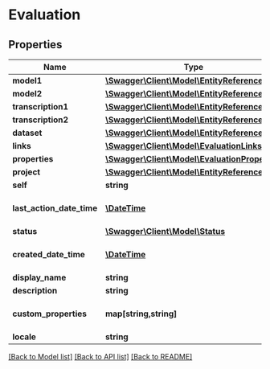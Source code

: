 # Evaluation

## Properties
Name | Type | Description | Notes
------------ | ------------- | ------------- | -------------
**model1** | [**\Swagger\Client\Model\EntityReference**](EntityReference.md) |  | 
**model2** | [**\Swagger\Client\Model\EntityReference**](EntityReference.md) |  | 
**transcription1** | [**\Swagger\Client\Model\EntityReference**](EntityReference.md) |  | [optional] 
**transcription2** | [**\Swagger\Client\Model\EntityReference**](EntityReference.md) |  | [optional] 
**dataset** | [**\Swagger\Client\Model\EntityReference**](EntityReference.md) |  | 
**links** | [**\Swagger\Client\Model\EvaluationLinks**](EvaluationLinks.md) |  | [optional] 
**properties** | [**\Swagger\Client\Model\EvaluationProperties**](EvaluationProperties.md) |  | [optional] 
**project** | [**\Swagger\Client\Model\EntityReference**](EntityReference.md) |  | [optional] 
**self** | **string** | The location of this entity. | [optional] 
**last_action_date_time** | [**\DateTime**](\DateTime.md) | The time-stamp when the current status was entered.  The time stamp is encoded as ISO 8601 date and time format  (\&quot;YYYY-MM-DDThh:mm:ssZ\&quot;, see https://en.wikipedia.org/wiki/ISO_8601#Combined_date_and_time_representations). | [optional] 
**status** | [**\Swagger\Client\Model\Status**](Status.md) |  | [optional] 
**created_date_time** | [**\DateTime**](\DateTime.md) | The time-stamp when the object was created.  The time stamp is encoded as ISO 8601 date and time format  (\&quot;YYYY-MM-DDThh:mm:ssZ\&quot;, see https://en.wikipedia.org/wiki/ISO_8601#Combined_date_and_time_representations). | [optional] 
**display_name** | **string** | The display name of the object. | 
**description** | **string** | The description of the object. | [optional] 
**custom_properties** | **map[string,string]** | The custom properties of this entity. The maximum allowed key length is 64 characters, the maximum  allowed value length is 256 characters and the count of allowed entries is 10. | [optional] 
**locale** | **string** | The locale of the contained data. | 

[[Back to Model list]](../README.md#documentation-for-models) [[Back to API list]](../README.md#documentation-for-api-endpoints) [[Back to README]](../README.md)


